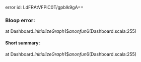 error id: LdFRAtVFPiC0T/gpbIk9gA==
### Bloop error:

at Dashboard$.initializeGraph$1$$anonfun$6(Dashboard.scala:255)
#### Short summary: 

at Dashboard$.initializeGraph$1$$anonfun$6(Dashboard.scala:255)